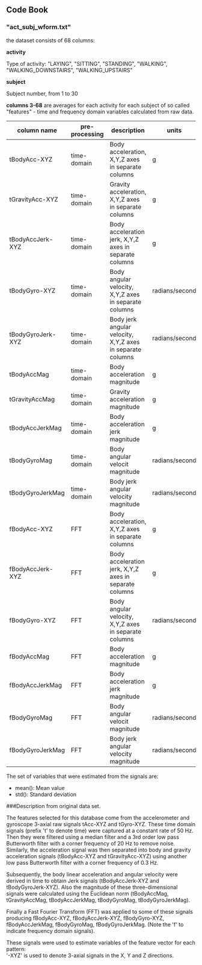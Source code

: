 ## Code Book 
### "act_subj_wform.txt" 

the dataset consists of 68 columns:

**activity**

Type of activity: "LAYING", "SITTING", "STANDING", "WALKING", "WALKING_DOWNSTAIRS", "WALKING_UPSTAIRS" 
        
**subject**

Subject number, from 1 to 30
        
**columns 3-68** are averages for each activity for each subject of so called "features" -  time and frequency domain variables calculated from raw data. 

**column name** |**pre-processing**| **description** | **units**
---|---|---|---|
tBodyAcc-XYZ         |time-domain|Body acceleration, X,Y,Z axes in separate columns|g
tGravityAcc-XYZ      |time-domain|Gravity acceleration, X,Y,Z axes in separate columns|g
tBodyAccJerk-XYZ     |time-domain|Body acceleration jerk, X,Y,Z axes in separate columns|g
tBodyGyro-XYZ        |time-domain|Body angular velocity, X,Y,Z axes in separate columns|radians/second
tBodyGyroJerk-XYZ    |time-domain|Body jerk angular velocity, X,Y,Z axes in separate columns|radians/second
tBodyAccMag          |time-domain|Body acceleration magnitude|g
tGravityAccMag       |time-domain|Gravity acceleration magnitude|g
tBodyAccJerkMag      |time-domain|Body acceleration jerk magnitude|g
tBodyGyroMag         |time-domain|Body angular velocit magnitude|radians/second
tBodyGyroJerkMag     |time-domain|Body jerk angular velocity magnitude|radians/second
fBodyAcc-XYZ         |FFT|Body acceleration, X,Y,Z axes in separate columns|g
fBodyAccJerk-XYZ     |FFT|Body acceleration jerk, X,Y,Z axes in separate columns|g
fBodyGyro-XYZ        |FFT|Body angular velocity, X,Y,Z axes in separate columns|radians/second
fBodyAccMag          |FFT|Body acceleration magnitude|g
fBodyAccJerkMag      |FFT|Body acceleration jerk magnitude|g
fBodyGyroMag         |FFT|Body angular velocit magnitude|radians/second
fBodyGyroJerkMag     |FFT|Body jerk angular velocity magnitude|radians/second

The set of variables that were estimated from the signals are: 

* mean(): Mean value
* std(): Standard deviation

###Description from original data set.

The features selected for this database come from the accelerometer and gyroscope 3-axial raw signals tAcc-XYZ and tGyro-XYZ. These time domain signals (prefix 't' to denote time) were captured at a constant rate of 50 Hz. Then they were filtered using a median filter and a 3rd order low pass Butterworth filter with a corner frequency of 20 Hz to remove noise. Similarly, the acceleration signal was then separated into body and gravity acceleration signals (tBodyAcc-XYZ and tGravityAcc-XYZ) using another low pass Butterworth filter with a corner frequency of 0.3 Hz. 

Subsequently, the body linear acceleration and angular velocity were derived in time to obtain Jerk signals (tBodyAccJerk-XYZ and tBodyGyroJerk-XYZ). Also the magnitude of these three-dimensional signals were calculated using the Euclidean norm (tBodyAccMag, tGravityAccMag, tBodyAccJerkMag, tBodyGyroMag, tBodyGyroJerkMag). 

Finally a Fast Fourier Transform (FFT) was applied to some of these signals producing fBodyAcc-XYZ, fBodyAccJerk-XYZ, fBodyGyro-XYZ, fBodyAccJerkMag, fBodyGyroMag, fBodyGyroJerkMag. (Note the 'f' to indicate frequency domain signals). 

These signals were used to estimate variables of the feature vector for each pattern:  
'-XYZ' is used to denote 3-axial signals in the X, Y and Z directions.


